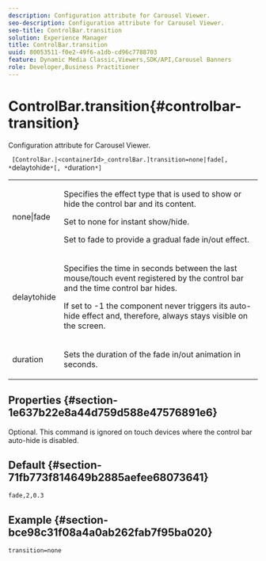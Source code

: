 ```yaml
---
description: Configuration attribute for Carousel Viewer.
seo-description: Configuration attribute for Carousel Viewer.
seo-title: ControlBar.transition
solution: Experience Manager
title: ControlBar.transition
uuid: 80053511-f0e2-49f6-a1db-cd96c7788703
feature: Dynamic Media Classic,Viewers,SDK/API,Carousel Banners
role: Developer,Business Practitioner
---
```


# ControlBar.transition{#controlbar-transition}

Configuration attribute for Carousel Viewer.

 ` [ControlBar.|<containerId>_controlBar.]transition=none|fade[, *`delaytohide`*[, *`duration`*]`

<table id="table_441553CD34C94A58A9D7CBF772DEDDB6"> 
 <tbody> 
  <tr> 
   <td colname="col1"> <p> <span class="codeph"> none|fade</span> </p> </td> 
   <td colname="col2"> <p> Specifies the effect type that is used to show or hide the control bar and its content. </p> <p>Set to <span class="codeph"> none</span> for instant show/hide. </p> <p>Set to <span class="codeph"> fade</span> to provide a gradual fade in/out effect. </p> </td> 
  </tr> 
  <tr> 
   <td colname="col1"> <p><span class="codeph"><span class="varname"> delaytohide</span></span> </p> </td> 
   <td colname="col2"> <p> Specifies the time in seconds between the last mouse/touch event registered by the control bar and the time control bar hides. </p> <p>If set to <span class="codeph"> -1</span> the component never triggers its auto-hide effect and, therefore, always stays visible on the screen. </p> </td> 
  </tr> 
  <tr> 
   <td colname="col1"> <p><span class="codeph"><span class="varname"> duration</span></span> </p> </td> 
   <td colname="col2"> <p> Sets the duration of the fade in/out animation in seconds. </p> </td> 
  </tr> 
 </tbody> 
</table>

## Properties {#section-1e637b22e8a44d759d588e47576891e6}

Optional. This command is ignored on touch devices where the control bar auto-hide is disabled.

## Default {#section-71fb773f814649b2885aefee68073641}

`fade,2,0.3`

## Example {#section-bce98c31f08a4a0ab262fab7f95ba020}

```
transition=none
```

